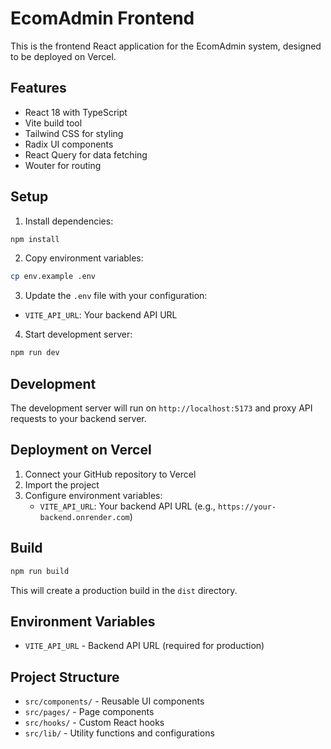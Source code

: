 # EcomAdmin Frontend

This is the frontend React application for the EcomAdmin system, designed to be deployed on Vercel.

## Features

- React 18 with TypeScript
- Vite build tool
- Tailwind CSS for styling
- Radix UI components
- React Query for data fetching
- Wouter for routing

## Setup

1. Install dependencies:
```bash
npm install
```

2. Copy environment variables:
```bash
cp env.example .env
```

3. Update the `.env` file with your configuration:
- `VITE_API_URL`: Your backend API URL

4. Start development server:
```bash
npm run dev
```

## Development

The development server will run on `http://localhost:5173` and proxy API requests to your backend server.

## Deployment on Vercel

1. Connect your GitHub repository to Vercel
2. Import the project
3. Configure environment variables:
   - `VITE_API_URL`: Your backend API URL (e.g., `https://your-backend.onrender.com`)

## Build

```bash
npm run build
```

This will create a production build in the `dist` directory.

## Environment Variables

- `VITE_API_URL` - Backend API URL (required for production)

## Project Structure

- `src/components/` - Reusable UI components
- `src/pages/` - Page components
- `src/hooks/` - Custom React hooks
- `src/lib/` - Utility functions and configurations 